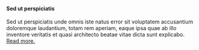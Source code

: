 #### Sed ut perspiciatis

Sed ut perspiciatis unde omnis iste natus error sit voluptatem 
accusantium doloremque laudantium, totam rem aperiam, eaque 
ipsa quae ab illo inventore veritatis et quasi architecto 
beatae vitae dicta sunt explicabo. [Read more.](https://www.lipsum.com/)
